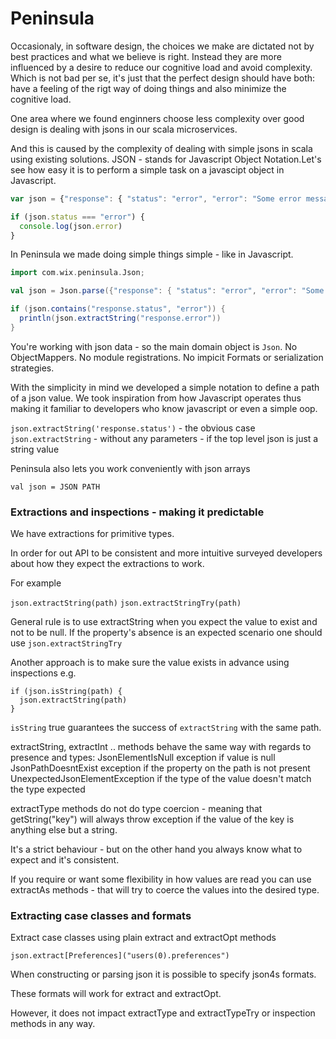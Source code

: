 # Peninsula
Occasionaly, in software design, the choices we make are dictated not by best practices and what we believe is right. Instead they are more influenced by a desire to reduce our cognitive load and avoid complexity. Which is not bad per se, it's just that the perfect design should have both: have a feeling of the rigt way of doing things and also minimize the cognitive load.

One area where we found enginners choose less complexity over good design is dealing with jsons in our scala microservices.

And this is caused by the complexity of dealing with simple jsons in scala using existing solutions. JSON - stands for Javascript Object Notation.Let's see how easy it is to perform a simple task on a javascipt object in Javascript.

```javascript
var json = {"response": { "status": "error", "error": "Some error message" }}

if (json.status === "error") {
  console.log(json.error)
}
```

In Peninsula we made doing simple things simple - like in Javascript.
```scala
import com.wix.peninsula.Json;

val json = Json.parse({"response": { "status": "error", "error": "Some error message" }});

if (json.contains("response.status", "error")) {
  println(json.extractString("response.error"))
}
```

You're working with json data - so the main domain object is `Json`. No ObjectMappers. No module registrations. No impicit Formats or serialization strategies.

With the simplicity in mind we developed a simple notation to define a path of a json value. We took inspiration from how Javascript operates thus making it familiar to developers who know javascript or even a simple oop.

`json.extractString('response.status')` - the obvious case
`json.extractString` - without any parameters - if the top level json is just a string value

Peninsula also lets you work conveniently with json arrays
```
val json = JSON PATH
```


### Extractions and inspections - making it predictable

We have extractions for primitive types.

In order for out API to be consistent and more intuitive surveyed developers about how they expect the extractions to work.

For example

`json.extractString(path)`
`json.extractStringTry(path)`


General rule is to use extractString when you expect the value to exist and not to be null. If the property's absence is an expected scenario one should use `json.extractStringTry`

Another approach is to make sure the value exists in advance using inspections e.g.

```
if (json.isString(path) {
  json.extractString(path)
}
```

`isString` true guarantees the success of `extractString` with the same path.


extractString, extractInt .. methods behave the same way with regards to presence and types:
JsonElementIsNull exception if value is null
JsonPathDoesntExist exception if the property on the path is not present
UnexpectedJsonElementException if the type of the value doesn't match the type expected

extractType methods do not do type coercion - meaning that getString("key") will always throw exception if the value of the key is anything else but a string.

It's a strict behaviour - but on the other hand you always know what to expect and it's consistent.

If you require or want some flexibility in how values are read you can use extractAs methods - that will try to coerce the values into the desired type.

### Extracting case classes and formats

Extract case classes using plain extract and extractOpt methods

```
json.extract[Preferences]("users(0).preferences")
```

When constructing or parsing json it is possible to specify json4s formats.

These formats will work for extract and extractOpt.

However, it does not impact extractType and extractTypeTry or inspection methods in any way. 














```
